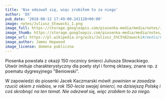 ```yaml
---
title: 'Nie odezwał się, więc zrobiłem to za niego'
author: 'DX'
pub_date: '2018-08-12 17:49:00.241128+00:00'
image: notes/Juliusz_Słowacki_1.png
image_full: https://storage.googleapis.com/piosenka-media/media/notes/Juliusz_Słowacki_1.png
image_thumb: https://storage.googleapis.com/piosenka-media/media/notes/Juliusz_S%C5%82owacki_1.png.0x300_q85_upscale.jpg
image_url: https://pl.wikipedia.org/wiki/Juliusz_S%C5%82owacki#/media/File:Juliusz_S%C5%82owacki_1.PNG
image_author: James Hopwood
image_license: domena publiczna
---
```


Piosenka powstała z okazji 150 rocznicy śmierci Juliusza Słowackiego. Utwór imituje charakterystyczny dla poety styl i formę oktawy, znane np. z poematu dygresyjnego "Beniowski".

W zapowiedzi do piosenki Jacek Kaczmarski mówił: _powinien w zasadzie rzucić okiem z niebios, w rok 150\-lecia swojej śmierci, na dzisiejszą Polskę i coś skrobnąć na ten temat. Nie odezwał się, więc zrobiłem to za niego._